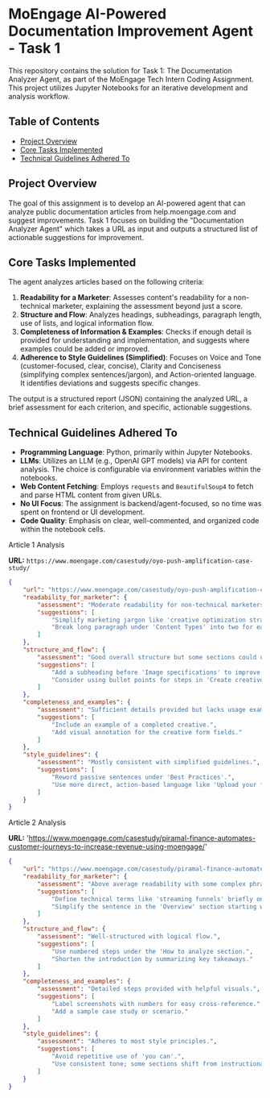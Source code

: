 # MoEngage AI-Powered Documentation Improvement Agent - Task 1

This repository contains the solution for Task 1: The Documentation Analyzer Agent, as part of the MoEngage Tech Intern Coding Assignment. This project utilizes Jupyter Notebooks for an iterative development and analysis workflow.

## Table of Contents

- [Project Overview](#project-overview)
- [Core Tasks Implemented](#core-tasks-implemented)
- [Technical Guidelines Adhered To](#technical-guidelines-adhered-to)


## Project Overview

The goal of this assignment is to develop an AI-powered agent that can analyze public documentation articles from help.moengage.com and suggest improvements. Task 1 focuses on building the "Documentation Analyzer Agent" which takes a URL as input and outputs a structured list of actionable suggestions for improvement.

## Core Tasks Implemented

The agent analyzes articles based on the following criteria:

1.  **Readability for a Marketer**: Assesses content's readability for a non-technical marketer, explaining the assessment beyond just a score.
2.  **Structure and Flow**: Analyzes headings, subheadings, paragraph length, use of lists, and logical information flow.
3.  **Completeness of Information & Examples**: Checks if enough detail is provided for understanding and implementation, and suggests where examples could be added or improved.
4.  **Adherence to Style Guidelines (Simplified)**: Focuses on Voice and Tone (customer-focused, clear, concise), Clarity and Conciseness (simplifying complex sentences/jargon), and Action-oriented language. It identifies deviations and suggests specific changes.

The output is a structured report (JSON) containing the analyzed URL, a brief assessment for each criterion, and specific, actionable suggestions.

## Technical Guidelines Adhered To

* **Programming Language**: Python, primarily within Jupyter Notebooks.
* **LLMs**: Utilizes an LLM (e.g., OpenAI GPT models) via API for content analysis. The choice is configurable via environment variables within the notebooks.
* **Web Content Fetching**: Employs `requests` and `BeautifulSoup4` to fetch and parse HTML content from given URLs.
* **No UI Focus**: The assignment is backend/agent-focused, so no time was spent on frontend or UI development.
* **Code Quality**: Emphasis on clear, well-commented, and organized code within the notebook cells.



Article 1 Analysis

**URL:** `https://www.moengage.com/casestudy/oyo-push-amplification-case-study/`

```json
{
    "url": "https://www.moengage.com/casestudy/oyo-push-amplification-case-study/",
    "readability_for_marketer": {
        "assessment": "Moderate readability for non-technical marketers.",
        "suggestions": [
            "Simplify marketing jargon like 'creative optimization strategies' in paragraph 2.",
            "Break long paragraph under 'Content Types' into two for easier consumption."
        ]
    },
    "structure_and_flow": {
        "assessment": "Good overall structure but some sections could use subheadings.",
        "suggestions": [
            "Add a subheading before 'Image specifications' to improve skimmability.",
            "Consider using bullet points for steps in 'Create creatives'."
        ]
    },
    "completeness_and_examples": {
        "assessment": "Sufficient details provided but lacks usage examples.",
        "suggestions": [
            "Include an example of a completed creative.",
            "Add visual annotation for the creative form fields."
        ]
    },
    "style_guidelines": {
        "assessment": "Mostly consistent with simplified guidelines.",
        "suggestions": [
            "Reword passive sentences under 'Best Practices'.",
            "Use more direct, action-based language like 'Upload your file' instead of 'Files can be uploaded'."
        ]
    }
}

```
Article 2 Analysis

**URL:** 'https://www.moengage.com/casestudy/piramal-finance-automates-customer-journeys-to-increase-revenue-using-moengage/'

```json
{
    "url": "https://www.moengage.com/casestudy/piramal-finance-automates-customer-journeys-to-increase-revenue-using-moengage/",
    "readability_for_marketer": {
        "assessment": "Above average readability with some complex phrases.",
        "suggestions": [
            "Define technical terms like 'streaming funnels' briefly on first use.",
            "Simplify the sentence in the 'Overview' section starting with 'OTT analytics enables...'"
        ]
    },
    "structure_and_flow": {
        "assessment": "Well-structured with logical flow.",
        "suggestions": [
            "Use numbered steps under the 'How to analyze section.",
            "Shorten the introduction by summarizing key takeaways."
        ]
    },
    "completeness_and_examples": {
        "assessment": "Detailed steps provided with helpful visuals.",
        "suggestions": [
            "Label screenshots with numbers for easy cross-reference.",
            "Add a sample case study or scenario."
        ]
    },
    "style_guidelines": {
        "assessment": "Adheres to most style principles.",
        "suggestions": [
            "Avoid repetitive use of 'you can'.",
            "Use consistent tone; some sections shift from instructional to descriptive."
        ]
    }
}
